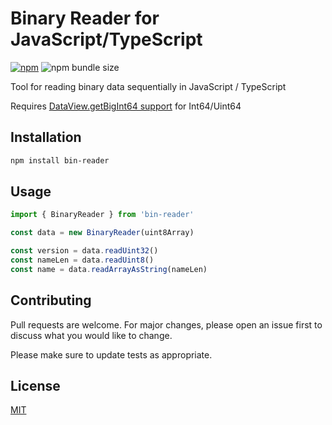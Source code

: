 # Binary Reader for JavaScript/TypeScript

[![npm](https://img.shields.io/npm/v/@picode/binary-reader)](https://www.npmjs.com/package/@picode/binary-reader)
![npm bundle size](https://img.shields.io/bundlephobia/minzip/@picode/binary-reader)

Tool for reading binary data sequentially in JavaScript / TypeScript

Requires [DataView.getBigInt64 support](https://developer.mozilla.org/en-US/docs/Web/JavaScript/Reference/Global_Objects/DataView/getBigInt64#browser_compatibility) for Int64/Uint64

## Installation

```bash
npm install bin-reader
```

## Usage

```ts
import { BinaryReader } from 'bin-reader'

const data = new BinaryReader(uint8Array)

const version = data.readUint32()
const nameLen = data.readUint8()
const name = data.readArrayAsString(nameLen)
```

## Contributing

Pull requests are welcome. For major changes, please open an issue first to discuss what you would like to change.

Please make sure to update tests as appropriate.

## License

[MIT](/LICENSE)
